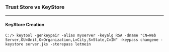 ### Trust Store vs KeyStore
----

#### KeyStore Creation
```shell
C:/> keytool -genkeypair -alias myserver -keyalg RSA -dname "CN=Web Server,OU=Unit,O=Organization,L=City,S=State,C=IN" -keypass changeme -keystore server.jks -storepass letmein
```

